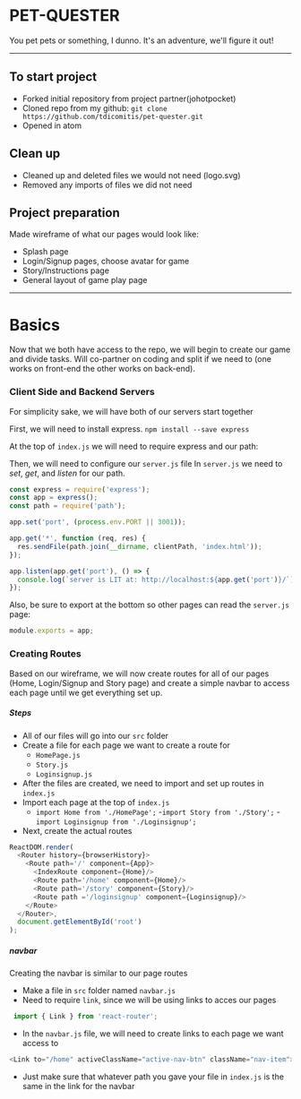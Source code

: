 # PET-QUESTER

You pet pets or something, I dunno. It's an adventure, we'll figure it out!

----
## To start project
- Forked initial repository from project partner(johotpocket)
- Cloned repo from my github:
`git clone https://github.com/tdicomitis/pet-quester.git`
- Opened in atom

## Clean up
- Cleaned up and deleted files we would not need (logo.svg)
- Removed any imports of files we did not need

## Project preparation
Made wireframe of what our pages would look like:
- Splash page
- Login/Signup pages, choose avatar for game
- Story/Instructions page
- General layout of game play page

----

# Basics
Now that we both have access to the repo, we will begin to create our game and divide tasks. Will co-partner on coding and split if we need to (one works on front-end the other works on back-end).

### Client Side and Backend Servers
For simplicity sake, we will have both of our servers start together

First, we will need to install express. `npm install --save express`

At the top of `index.js` we will need to require express and our path:


Then, we will need to configure our `server.js` file
In `server.js` we need to *set*, *get*, and *listen* for our path.
```js
const express = require('express');
const app = express();
const path = require('path');
```

```js
app.set('port', (process.env.PORT || 3001));

app.get('*', function (req, res) {
  res.sendFile(path.join(__dirname, clientPath, 'index.html'));
});

app.listen(app.get('port'), () => {
  console.log(`server is LIT at: http://localhost:${app.get('port')}/`);
});
```
Also, be sure to export at the bottom so other pages can read the `server.js` page:
```js
module.exports = app;
```

### Creating Routes
Based on our wireframe, we will now create routes for all of our pages (Home, Login/Signup and Story page) and create a simple navbar to access each page until we get everything set up.

##### Steps
- All of our files will go into our `src` folder
- Create a file for each page we want to create a route for
  - `HomePage.js`
  - `Story.js`
  - `Loginsignup.js`
- After the files are created, we need to import and set up routes in `index.js`
- Import each page at the top of `index.js`
  - `import Home from './HomePage';`
  -`import Story from './Story';`
  -`import Loginsignup from './Loginsignup';`
- Next, create the actual routes
```js
ReactDOM.render(
  <Router history={browserHistory}>
    <Route path='/' component={App}>
      <IndexRoute component={Home}/>
      <Route path='/home' component={Home}/>
      <Route path='/story' component={Story}/>
      <Route path ='/loginsignup' component={Loginsignup}/>
    </Route>
  </Router>,
  document.getElementById('root')
);
```
##### navbar
Creating the navbar is similar to our page routes
- Make a file in `src` folder named `navbar.js`
- Need to require `link`, since we will be using links to acces our pages
```js
 import { Link } from 'react-router';
```
- In the `navbar.js` file, we will need to create links to each page we want access to
```js
<Link to="/home" activeClassName="active-nav-btn" className="nav-item"> Home </Link>
```
- Just make sure that whatever path you gave your file in `index.js` is the same in the link for the navbar
